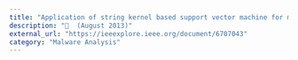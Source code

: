 ```yaml
---
title: "Application of string kernel based support vector machine for malware packer identification"
description: "📓  (August 2013)"
external_url: "https://ieeexplore.ieee.org/document/6707043"
category: "Malware Analysis"
---
```

